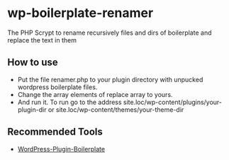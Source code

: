 # wp-boilerplate-renamer
The PHP Scrypt to rename recursively files and dirs of boilerplate and replace the text in them

## How to use
* Put the file renamer.php to your plugin directory with unpucked wordpress boilerplate files.
* Change the array elements of replace array to yours.
* And run it.
To run go to the address site.loc/wp-content/plugins/your-plugin-dir or site.loc/wp-content/themes/your-theme-dir

## Recommended Tools

* [WordPress-Plugin-Boilerplate](https://github.com/DevinVinson/WordPress-Plugin-Boilerplate)
